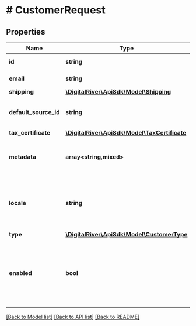 # # CustomerRequest

## Properties

Name | Type | Description | Notes
------------ | ------------- | ------------- | -------------
**id** | **string** | The unique identifier of a customer. | [optional]
**email** | **string** | The customer email address. | [optional]
**shipping** | [**\DigitalRiver\ApiSdk\Model\Shipping**](Shipping.md) |  | [optional]
**default_source_id** | **string** | The identifier of the default source attached to this customer. | [optional]
**tax_certificate** | [**\DigitalRiver\ApiSdk\Model\TaxCertificate**](TaxCertificate.md) |  | [optional]
**metadata** | **array<string,mixed>** | Key-value pairs used to store additional data. Value can be string, boolean or integer types. | [optional]
**locale** | **string** | A locale designator that combines the two-letter ISO 639-1 language code with the ISO 3166-1 alpha-2 country code. | [optional]
**type** | [**\DigitalRiver\ApiSdk\Model\CustomerType**](CustomerType.md) |  | [optional]
**enabled** | **bool** | Usually used to disable the customer. The default is &lt;code&gt;true&lt;/code&gt;. If &lt;code&gt;false&lt;/code&gt;, attempts to create orders for the customer will fail. | [optional]

[[Back to Model list]](../../README.md#models) [[Back to API list]](../../README.md#endpoints) [[Back to README]](../../README.md)
